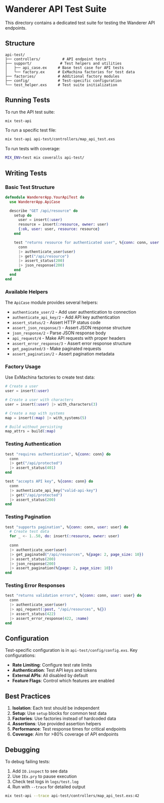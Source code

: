 # Wanderer API Test Suite

This directory contains a dedicated test suite for testing the Wanderer API endpoints.

## Structure

```
api-test/
├── controllers/          # API endpoint tests
├── support/             # Test helpers and utilities
│   ├── api_case.ex     # Base test case for API tests
│   └── factory.ex      # ExMachina factories for test data
├── factories/          # Additional factory modules
├── config/             # Test-specific configuration
└── test_helper.exs     # Test suite initialization
```

## Running Tests

To run the API test suite:

```bash
mix test-api
```

To run a specific test file:

```bash
mix test-api api-test/controllers/map_api_test.exs
```

To run tests with coverage:

```bash
MIX_ENV=test mix coveralls api-test/
```

## Writing Tests

### Basic Test Structure

```elixir
defmodule WandererApp.YourApiTest do
  use WandererApp.ApiCase

  describe "GET /api/resource" do
    setup do
      user = insert(:user)
      resource = insert(:resource, owner: user)
      {:ok, user: user, resource: resource}
    end

    test "returns resource for authenticated user", %{conn: conn, user: user} do
      conn
      |> authenticate_user(user)
      |> get("/api/resource")
      |> assert_status(200)
      |> json_response(200)
    end
  end
end
```

### Available Helpers

The `ApiCase` module provides several helpers:

- `authenticate_user/2` - Add user authentication to connection
- `authenticate_api_key/2` - Add API key authentication
- `assert_status/2` - Assert HTTP status code
- `assert_json_response/3` - Assert JSON response structure
- `json_response/2` - Parse JSON response body
- `api_request/4` - Make API requests with proper headers
- `assert_error_response/3` - Assert error response structure
- `get_paginated/3` - Make paginated requests
- `assert_pagination/2` - Assert pagination metadata

### Factory Usage

Use ExMachina factories to create test data:

```elixir
# Create a user
user = insert(:user)

# Create a user with characters
user = insert(:user) |> with_characters(3)

# Create a map with systems
map = insert(:map) |> with_systems(5)

# Build without persisting
map_attrs = build(:map)
```

### Testing Authentication

```elixir
test "requires authentication", %{conn: conn} do
  conn
  |> get("/api/protected")
  |> assert_status(401)
end

test "accepts API key", %{conn: conn} do
  conn
  |> authenticate_api_key("valid-api-key")
  |> get("/api/protected")
  |> assert_status(200)
end
```

### Testing Pagination

```elixir
test "supports pagination", %{conn: conn, user: user} do
  # Create test data
  for _ <- 1..50, do: insert(:resource, owner: user)
  
  conn
  |> authenticate_user(user)
  |> get_paginated("/api/resources", %{page: 2, page_size: 10})
  |> assert_status(200)
  |> json_response(200)
  |> assert_pagination(%{page: 2, page_size: 10})
end
```

### Testing Error Responses

```elixir
test "returns validation errors", %{conn: conn, user: user} do
  conn
  |> authenticate_user(user)
  |> api_request(:post, "/api/resources", %{})
  |> assert_status(422)
  |> assert_error_response(422, :name)
end
```

## Configuration

Test-specific configuration is in `api-test/config/config.exs`. Key configurations:

- **Rate Limiting**: Configure test rate limits
- **Authentication**: Test API keys and tokens
- **External APIs**: All disabled by default
- **Feature Flags**: Control which features are enabled

## Best Practices

1. **Isolation**: Each test should be independent
2. **Setup**: Use `setup` blocks for common test data
3. **Factories**: Use factories instead of hardcoded data
4. **Assertions**: Use provided assertion helpers
5. **Performance**: Test response times for critical endpoints
6. **Coverage**: Aim for >80% coverage of API endpoints

## Debugging

To debug failing tests:

1. Add `IO.inspect` to see data
2. Use `IEx.pry` to pause execution
3. Check test logs in `logs/test.log`
4. Run with `--trace` for detailed output

```bash
mix test-api --trace api-test/controllers/map_api_test.exs:42
```